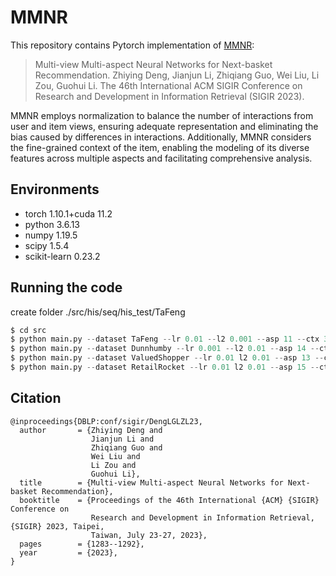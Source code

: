 # MMNR

This repository contains Pytorch implementation of [MMNR](https://dl.acm.org/doi/10.1145/3539618.3591738):

> Multi-view Multi-aspect Neural Networks for Next-basket Recommendation.
> Zhiying Deng, Jianjun Li, Zhiqiang Guo, Wei Liu, Li Zou, Guohui Li.
> The 46th International ACM SIGIR Conference on Research and Development in Information Retrieval (SIGIR 2023).

MMNR employs normalization to balance the number of interactions from user and item views, ensuring adequate representation and eliminating the bias caused by differences in interactions. Additionally, MMNR considers the fine-grained context of the item, enabling the modeling of its diverse features across multiple aspects and facilitating comprehensive analysis.
## Environments

- torch 1.10.1+cuda 11.2
- python 3.6.13
- numpy 1.19.5
- scipy 1.5.4
- scikit-learn 0.23.2

## Running the code
create folder ./src/his/seq/his_test/TaFeng
```python
$ cd src
$ python main.py --dataset TaFeng --lr 0.01 --l2 0.001 --asp 11 --ctx 3 --decay 0.6 --h1 5 --h2 5 --batch_size 100 --dim 32 --isTrain 0
$ python main.py --dataset Dunnhumby --lr 0.001 --l2 0.01 --asp 14 --ctx 3 --decay 0.6 --h1 5 --h2 5 --batch_size 100 --dim 32 --isTrain 0
$ python main.py --dataset ValuedShopper --lr 0.01 l2 0.01 --asp 13 --ctx 3 --decay 0.6 --h1 5 --h2 5 --batch_size 100 --dim 32 --isTrain 0
$ python main.py --dataset RetailRocket --lr 0.01 l2 0.01 --asp 15 --ctx 3 --decay 0.6 --h1 5 --h2 5 --batch_size 100 --dim 32 --isTrain 0
```

## Citation

```
@inproceedings{DBLP:conf/sigir/DengLGLZL23,
  author       = {Zhiying Deng and
                  Jianjun Li and
                  Zhiqiang Guo and
                  Wei Liu and
                  Li Zou and
                  Guohui Li},
  title        = {Multi-view Multi-aspect Neural Networks for Next-basket Recommendation},
  booktitle    = {Proceedings of the 46th International {ACM} {SIGIR} Conference on
                  Research and Development in Information Retrieval, {SIGIR} 2023, Taipei,
                  Taiwan, July 23-27, 2023},
  pages        = {1283--1292},
  year         = {2023},
}
```

